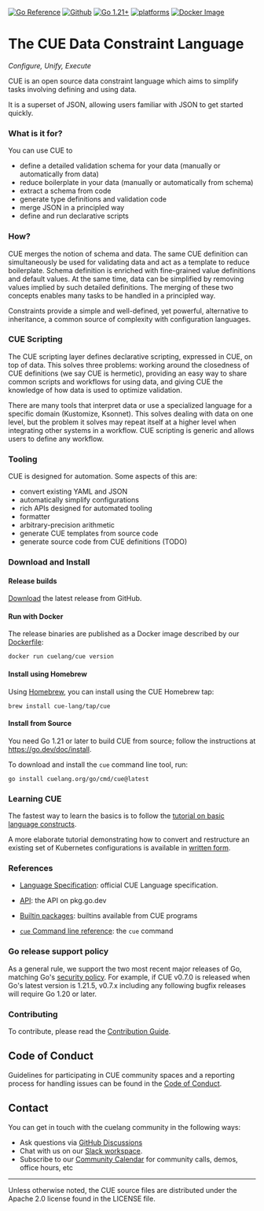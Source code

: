 <!--
 Copyright 2018 The CUE Authors

 Licensed under the Apache License, Version 2.0 (the "License");
 you may not use this file except in compliance with the License.
 You may obtain a copy of the License at

     http://www.apache.org/licenses/LICENSE-2.0

 Unless required by applicable law or agreed to in writing, software
 distributed under the License is distributed on an "AS IS" BASIS,
 WITHOUT WARRANTIES OR CONDITIONS OF ANY KIND, either express or implied.
 See the License for the specific language governing permissions and
 limitations under the License.
-->
[![Go Reference](https://pkg.go.dev/badge/cuelang.org/go.svg)](https://pkg.go.dev/cuelang.org/go)
[![Github](https://github.com/cue-lang/cue/actions/workflows/trybot.yml/badge.svg)](https://github.com/cue-lang/cue/actions/workflows/trybot.yml?query=branch%3Amaster+event%3Apush)
[![Go 1.21+](https://img.shields.io/badge/go-1.21-9cf.svg)](https://golang.org/dl/)
[![platforms](https://img.shields.io/badge/platforms-linux|windows|macos-inactive.svg)]()
[![Docker Image](https://img.shields.io/docker/v/cuelang/cue?sort=semver&label=docker)](https://hub.docker.com/r/cuelang/cue)

# The CUE Data Constraint Language

_Configure, Unify, Execute_

CUE is an open source data constraint language which aims
to simplify tasks involving defining and using data.

It is a superset of JSON,
allowing users familiar with JSON to get started quickly.


### What is it for?

You can use CUE to

- define a detailed validation schema for your data (manually or automatically from data)
- reduce boilerplate in your data (manually or automatically from schema)
- extract a schema from code
- generate type definitions and validation code
- merge JSON in a principled way
- define and run declarative scripts


### How?

CUE merges the notion of schema and data.
The same CUE definition can simultaneously be used for validating data
and act as a template to reduce boilerplate.
Schema definition is enriched with fine-grained value definitions
and default values.
At the same time,
data can be simplified by removing values implied by such detailed definitions.
The merging of these two concepts enables
many tasks to be handled in a principled way.

Constraints provide a simple and well-defined, yet powerful, alternative
to inheritance,
a common source of complexity with configuration languages.


### CUE Scripting

The CUE scripting layer defines declarative scripting, expressed in CUE,
on top of data.
This solves three problems:
working around the closedness of CUE definitions (we say CUE is hermetic),
providing an easy way to share common scripts and workflows for using data,
and giving CUE the knowledge of how data is used to optimize validation.

There are many tools that interpret data or use a specialized language for
a specific domain (Kustomize, Ksonnet).
This solves dealing with data on one level, but the problem it solves may repeat
itself at a higher level when integrating other systems in a workflow.
CUE scripting is generic and allows users to define any workflow.


### Tooling

CUE is designed for automation.
Some aspects of this are:

- convert existing YAML and JSON
- automatically simplify configurations
- rich APIs designed for automated tooling
- formatter
- arbitrary-precision arithmetic
- generate CUE templates from source code
- generate source code from CUE definitions (TODO)


### Download and Install

#### Release builds

[Download](https://github.com/cue-lang/cue/releases) the latest release from GitHub.

#### Run with Docker

The release binaries are published as a Docker image described by our [Dockerfile](Dockerfile):

	docker run cuelang/cue version

#### Install using Homebrew

Using [Homebrew](https://brew.sh), you can install using the CUE Homebrew tap:

	brew install cue-lang/tap/cue

#### Install from Source

You need Go 1.21 or later to build CUE from source; follow the instructions at https://go.dev/doc/install.

To download and install the `cue` command line tool, run:

	go install cuelang.org/go/cmd/cue@latest

### Learning CUE

The fastest way to learn the basics is to follow the
[tutorial on basic language constructs](https://cuelang.org/docs/tour/).

A more elaborate tutorial demonstrating how to convert and restructure
an existing set of Kubernetes configurations is available in
[written form]( https://github.com/cue-labs/cue-by-example/tree/main/003_kubernetes_tutorial).

### References

- [Language Specification](./doc/ref/spec.md): official CUE Language specification.

- [API](https://pkg.go.dev/cuelang.org/go/cue): the API on pkg.go.dev

- [Builtin packages](https://pkg.go.dev/cuelang.org/go/pkg): builtins available from CUE programs

- [`cue` Command line reference](./doc/cmd/cue.md): the `cue` command

### Go release support policy

As a general rule, we support the two most recent major releases of Go,
matching Go's [security policy](https://go.dev/doc/security/policy).
For example, if CUE v0.7.0 is released when Go's latest version is 1.21.5,
v0.7.x including any following bugfix releases will require Go 1.20 or later.

### Contributing

To contribute, please read the [Contribution Guide](CONTRIBUTING.md).

## Code of Conduct

Guidelines for participating in CUE community spaces and a reporting process for
handling issues can be found in the [Code of
Conduct](https://cuelang.org/docs/contribution_guidelines/conduct).

## Contact

You can get in touch with the cuelang community in the following ways:

- Ask questions via [GitHub Discussions](https://github.com/cue-lang/cue/discussions)
- Chat with us on our [Slack workspace](https://join.slack.com/t/cuelang/shared_invite/enQtNzQwODc3NzYzNTA0LTAxNWQwZGU2YWFiOWFiOWQ4MjVjNGQ2ZTNlMmIxODc4MDVjMDg5YmIyOTMyMjQ2MTkzMTU5ZjA1OGE0OGE1NmE).
- Subscribe to our [Community Calendar](https://cuelang.org/s/community-calendar) for community calls, demos, office hours, etc

---

Unless otherwise noted, the CUE source files are distributed
under the Apache 2.0 license found in the LICENSE file.

